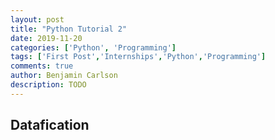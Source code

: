```yaml
---
layout: post
title: "Python Tutorial 2"
date: 2019-11-20
categories: ['Python', 'Programming']
tags: ['First Post','Internships','Python','Programming']
comments: true
author: Benjamin Carlson
description: TODO
---
```


## Datafication